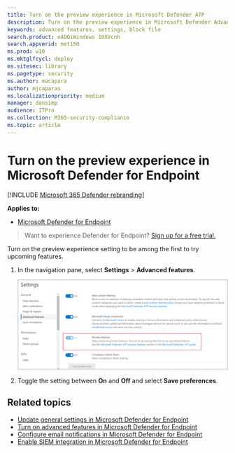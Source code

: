 ```yaml
---
title: Turn on the preview experience in Microsoft Defender ATP
description: Turn on the preview experience in Microsoft Defender Advanced Threat Protection to try upcoming features.
keywords: advanced features, settings, block file
search.product: eADQiWindows 10XVcnh
search.appverid: met150
ms.prod: w10
ms.mktglfcycl: deploy
ms.sitesec: library
ms.pagetype: security
ms.author: macapara
author: mjcaparas
ms.localizationpriority: medium
manager: dansimp
audience: ITPro
ms.collection: M365-security-compliance 
ms.topic: article
---
```

# Turn on the preview experience in Microsoft Defender for Endpoint

[!INCLUDE [Microsoft 365 Defender rebranding](../../includes/microsoft-defender.md)]


**Applies to:**
- [Microsoft Defender for Endpoint](https://go.microsoft.com/fwlink/p/?linkid=2146631)

>Want to experience Defender for Endpoint? [Sign up for a free trial.](https://www.microsoft.com/microsoft-365/windows/microsoft-defender-atp?ocid=docs-wdatp-previewsettings-abovefoldlink)

Turn on the preview experience setting to be among the first to try upcoming features.

1. In the navigation pane, select **Settings** > **Advanced features**.

    ![Image of settings and preview experience](images/atp-preview-features.png)


2. Toggle the setting between **On** and **Off** and select **Save preferences**.

## Related topics
- [Update general settings in Microsoft Defender for Endpoint](data-retention-settings.md)
- [Turn on advanced features in Microsoft Defender for Endpoint](advanced-features.md)
- [Configure email notifications in Microsoft Defender for Endpoint](configure-email-notifications.md)
- [Enable SIEM integration in Microsoft Defender for Endpoint](enable-siem-integration.md)

